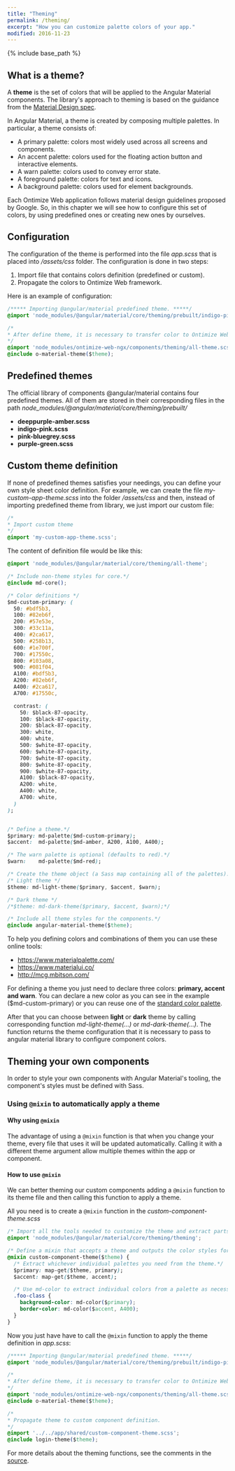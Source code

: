 ```yaml
---
title: "Theming"
permalink: /theming/
excerpt: "How you can customize palette colors of your app."
modified: 2016-11-23
---
```


{% include base_path %}

## What is a theme?
A **theme** is the set of colors that will be applied to the Angular Material components. The
library's approach to theming is based on the guidance from the [Material Design spec][1].

In Angular Material, a theme is created by composing multiple palettes. In particular,
a theme consists of:

* A primary palette: colors most widely used across all screens and components.
* An accent palette: colors used for the floating action button and interactive elements.
* A warn palette: colors used to convey error state.
* A foreground palette: colors for text and icons.
* A background palette: colors used for element backgrounds.

[1]: https://material.google.com/style/color.html#color-color-palette

Each Ontimize Web application follows material design guidelines proposed by Google. So, in this chapter we will see how to configure this set of colors,
 by using predefined ones or creating new ones by ourselves.


## Configuration

The configuration of the theme is performed into the file *app.scss* that is placed into */assets/css* folder. The configuration is done in two steps:

1. Import file that contains colors definition (predefined or custom).
2. Propagate the colors to Ontimize Web framework.

Here is an example of configuration:

```css
/***** Importing @angular/material predefined theme. *****/
@import 'node_modules/@angular/material/core/theming/prebuilt/indigo-pink.scss';

/*
* After define theme, it is necessary to transfer color to Ontimize Web framework
*/
@import 'node_modules/ontimize-web-ngx/components/theming/all-theme.scss';
@include o-material-theme($theme);

```

## Predefined themes

The official library of components @angular/material contains four predefined themes. All of them
are stored in their corresponding files in the path *node_modules/@angular/material/core/theming/prebuilt/*

* **deeppurple-amber.scss**
* **indigo-pink.scss**
* **pink-bluegrey.scss**
* **purple-green.scss**


## Custom theme definition

If none of predefined themes satisfies your needings, you can define your own style sheet color definition. For example, we
can create the file *my-custom-app-theme.scss* into the folder */assets/css* and then, instead of importing predefined theme
from library, we just import our custom file:

```css
/*
* Import custom theme
*/
@import 'my-custom-app-theme.scss';

```

The content of definition file would be like this:

```css
@import 'node_modules/@angular/material/core/theming/all-theme';

/* Include non-theme styles for core.*/
@include md-core();

/* Color definitions */
$md-custom-primary: (
  50: #bdf5b3,
  100: #82eb6f,
  200: #57e53e,
  300: #33c11a,
  400: #2ca617,
  500: #258b13,
  600: #1e700f,
  700: #17550c,
  800: #103a08,
  900: #081f04,
  A100: #bdf5b3,
  A200: #82eb6f,
  A400: #2ca617,
  A700: #17550c,

  contrast: (
    50: $black-87-opacity,
    100: $black-87-opacity,
    200: $black-87-opacity,
    300: white,
    400: white,
    500: $white-87-opacity,
    600: $white-87-opacity,
    700: $white-87-opacity,
    800: $white-87-opacity,
    900: $white-87-opacity,
    A100: $black-87-opacity,
    A200: white,
    A400: white,
    A700: white,
  )
);


/* Define a theme.*/
$primary: md-palette($md-custom-primary);
$accent:  md-palette($md-amber, A200, A100, A400);

/* The warn palette is optional (defaults to red).*/
$warn:    md-palette($md-red);

/* Create the theme object (a Sass map containing all of the palettes). */
/* Light theme */
$theme: md-light-theme($primary, $accent, $warn);

/* Dark theme */
/*$theme: md-dark-theme($primary, $accent, $warn);*/

/* Include all theme styles for the components.*/
@include angular-material-theme($theme);


```

To help you defining colors and combinations of them you can use these online tools:

* <a href="https://www.materialpalette.com/">https://www.materialpalette.com/</a>
* <a href="https://www.materialui.co/">https://www.materialui.co/</a>
* <a href="http://mcg.mbitson.com/">http://mcg.mbitson.com/</a>

For defining a theme you just need to declare three colors: **primary, accent and warn**. You can declare a new color
as you can see in the example ($md-custom-primary) or you can reuse one of the [standard color palette][1].

After that you can choose between **light** or **dark** theme by calling corresponding function *md-light-theme(...)* or *md-dark-theme(...)*. The function returns
the theme configuration that it is necessary to pass to angular material library to configure component colors.


## Theming your own components
In order to style your own components with Angular Material's tooling, the component's styles must be defined with Sass.

### Using `@mixin` to automatically apply a theme

#### Why using `@mixin`
The advantage of using a `@mixin` function is that when you change your theme, every file that uses it will be updated automatically.
Calling it with a different theme argument allow multiple themes within the app or component.

#### How to use `@mixin`
We can better theming our custom components adding a `@mixin` function to its theme file and then calling this function to apply a theme.

All you need is to create a `@mixin` function in the *custom-component-theme.scss*

```css
/* Import all the tools needed to customize the theme and extract parts of it*/
@import 'node_modules/@angular/material/core/theming/theming';

/* Define a mixin that accepts a theme and outputs the color styles for the component.*/
@mixin custom-component-theme($theme) {
  /* Extract whichever individual palettes you need from the theme.*/
  $primary: map-get($theme, primary);
  $accent: map-get($theme, accent);

  /* Use md-color to extract individual colors from a palette as necessary.*/
  .foo-class {
    background-color: md-color($primary);
    border-color: md-color($accent, A400);
  }
}
```
Now you just have have to call the `@mixin` function to apply the theme definition in *app.scss*:

```css
/***** Importing @angular/material predefined theme. *****/
@import 'node_modules/@angular/material/core/theming/prebuilt/indigo-pink.scss';

/*
* After define theme, it is necessary to transfer color to Ontimize Web framework
*/
@import 'node_modules/ontimize-web-ngx/components/theming/all-theme.scss';
@include o-material-theme($theme);

/*
* Propagate theme to custom component definition.
*/
@import '../../app/shared/custom-component-theme.scss';
@include login-theme($theme);
```

For more details about the theming functions, see the comments in the
[source](https://github.com/angular/material2/blob/master/src/lib/core/theming/_theming.scss).

